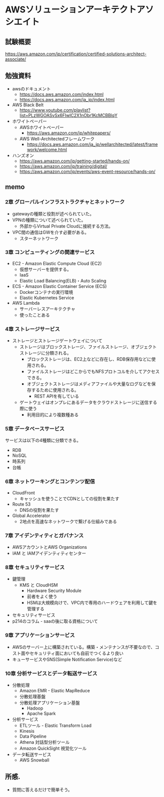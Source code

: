 # AWSソリューションアーキテクトアソシエイト

## 試験概要
https://aws.amazon.com/jp/certification/certified-solutions-architect-associate/

## 勉強資料
* awsのドキュメント
    * https://docs.aws.amazon.com/index.html
    * https://docs.aws.amazon.com/ja_jp/index.html
* AWS Black Belt
    * https://www.youtube.com/playlist?list=PLzWGOASvSx6FIwIC2X1nObr1KcMCBBlqY
* ホワイトペーパー
    * AWSホワイトペーパー
        * https://aws.amazon.com/jp/whitepapers/
    * AWS Well-Architectedフレームワーク
        * https://docs.aws.amazon.com/ja_jp/wellarchitected/latest/framework/welcome.html
* ハンズオン
    * https://aws.amazon.com/jp/getting-started/hands-on/
    * https://aws.amazon.com/jp/training/digital/
    * https://aws.amazon.com/jp/events/aws-event-resource/hands-on/

## memo
### 2章 グローバルインフラストラクチャとネットワーク
* gatewayの種類と役割が述べられていた。
* VPNの種類について述べられていた。
    * 外部からVirtual Private Cloudに接続する方法。
* VPC間の通信はGWを介す必要がある。
    * スターネットワーク

### 3章 コンピューティングの関連サービス
* EC2 - Amazon Elastic Compute Cloud (EC2)
    * 仮想サーバーを提供する。
    * IaaS
    * Elastic Load Balancing(ELB)・Auto Scaling
* ECS - Amazon Elastic Container Service (ECS)
    * Dockerコンテナの実行環境
    * Elastic Kubernetes Service
* AWS Lambda
    * サーバーレスアーキテクチャ
    * 使ったことある


### 4章 ストレージサービス
* ストレージとストレージゲートウェイについて
    * ストレージはブロックストレージ、ファイルストレージ、オブジェクトストレージに分類される。
        * ブロックストレージは、EC2上などに存在し、RDB保存用などに使用される。
        * ファイルストレージはどこからでもNFSプロトコルを介してアクセスできる。
        * オブジェクトストレージはメディアファイルや大量なログなどを保存するために使用される。
            * REST APIを有している
    * ゲートウェイはオンプレにあるデータをクラウドストレージに送信する際に使う
        * 利用目的により複数種ある

### 5章 データベースサービス
サービスは以下の4種類に分類できる。
* RDB
* NoSQL
* 時系列
* 台帳

### 6章 ネットワーキングとコンテンツ配信
* CloudFront
    * キャッシュを使うことでCDNとしての役割を果たす
* Route 53
    * DNSの役割を果たす
* Global Accelerator
    * 2地点を高速なネットワークで繋げる仕組みである

### 7章 アイデンティティとガバナンス
* AWSアカウントとAWS Organizations
* IAM と IAMアイデンティティセンター

### 8章 セキュリティサービス
* 鍵管理
    * KMS と CloudHSM
        * Hardware Security Module
        * 前者をよく使う
        * HSMは大規模向けで、VPC内で専用のハードウェアを利用して鍵を管理する
* セキュリティサービス
* p214のコラム - saaの後に取る資格について


### 9章 アプリケーションサービス
* AWSのサーバー上に構築されている。構築・メンテナンスが不要なので、コスト面やセキュリティ面においても自前でつくるより良い
* キューサービスやSNS(Simple Notification Service)など

### 10章 分析サービスとデータ転送サービス
* 分散処理
    * Amazon EMR - Elastic MapReduce
    * 分散処理基盤
    * 分散処理アプリケーション基盤
        * Hadoop
        * Apache Spark
* 分析サービス
    * ETLツール - Elastic Transform Load
    * Kinesis
    * Data Pipeline
    * Athena 対話型分析ツール
    * Amazon QuickSight 視覚化ツール
* データ転送サービス
    * AWS Snowball

## 所感.
* 質問に答えるだけで簡単そう。


